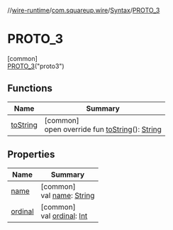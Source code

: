 //[wire-runtime](../../../../index.md)/[com.squareup.wire](../../index.md)/[Syntax](../index.md)/[PROTO_3](index.md)

# PROTO_3

[common]\
[PROTO_3](index.md)("proto3")

## Functions

| Name | Summary |
|---|---|
| [toString](../to-string.md) | [common]<br>open override fun [toString](../to-string.md)(): [String](https://kotlinlang.org/api/latest/jvm/stdlib/kotlin/-string/index.html) |

## Properties

| Name | Summary |
|---|---|
| [name](../../-wire-field/-label/-r-e-q-u-i-r-e-d/index.md#-372974862%2FProperties%2F-1082500773) | [common]<br>val [name](../../-wire-field/-label/-r-e-q-u-i-r-e-d/index.md#-372974862%2FProperties%2F-1082500773): [String](https://kotlinlang.org/api/latest/jvm/stdlib/kotlin/-string/index.html) |
| [ordinal](../../-wire-field/-label/-r-e-q-u-i-r-e-d/index.md#-739389684%2FProperties%2F-1082500773) | [common]<br>val [ordinal](../../-wire-field/-label/-r-e-q-u-i-r-e-d/index.md#-739389684%2FProperties%2F-1082500773): [Int](https://kotlinlang.org/api/latest/jvm/stdlib/kotlin/-int/index.html) |
